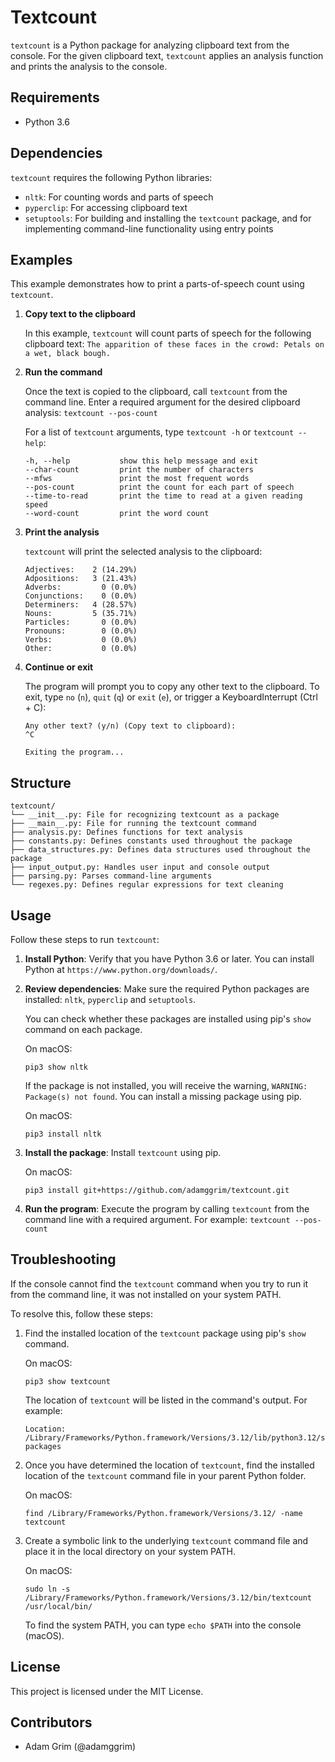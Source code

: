 # Textcount

`textcount` is a Python package for analyzing clipboard text from the console. For the given clipboard text, `textcount` applies an analysis function and prints the analysis to the console.

## Requirements

- Python 3.6

## Dependencies

`textcount` requires the following Python libraries:

- `nltk`: For counting words and parts of speech
- `pyperclip`: For accessing clipboard text
- `setuptools`: For building and installing the `textcount` package, and for implementing command-line functionality using entry points

## Examples

This example demonstrates how to print a parts-of-speech count using `textcount`.

1. **Copy text to the clipboard**

    In this example, `textcount` will count parts of speech for the following clipboard text: `The apparition of these faces in the crowd: Petals on a wet, black bough.`

2. **Run the command**

    Once the text is copied to the clipboard, call `textcount` from the command line. Enter a required argument for the desired clipboard analysis: `textcount --pos-count`

    For a list of `textcount` arguments, type `textcount -h` or `textcount --help`:
    ```
    -h, --help           show this help message and exit
    --char-count         print the number of characters
    --mfws               print the most frequent words
    --pos-count          print the count for each part of speech
    --time-to-read       print the time to read at a given reading speed
    --word-count         print the word count
    ```

3. **Print the analysis**

    `textcount` will print the selected analysis to the clipboard:

    ```
    Adjectives:    2 (14.29%)
    Adpositions:   3 (21.43%)
    Adverbs:         0 (0.0%)
    Conjunctions:    0 (0.0%)
    Determiners:   4 (28.57%)
    Nouns:         5 (35.71%)
    Particles:       0 (0.0%)
    Pronouns:        0 (0.0%)
    Verbs:           0 (0.0%)
    Other:           0 (0.0%)
    ```

4. **Continue or exit**

    The program will prompt you to copy any other text to the clipboard. To exit, type `no` (`n`), `quit` (`q`) or `exit` (`e`), or trigger a KeyboardInterrupt (Ctrl + C):

    ```
    Any other text? (y/n) (Copy text to clipboard):
    ^C

    Exiting the program...
    ```

## Structure

```
textcount/
└── __init__.py: File for recognizing textcount as a package
├── __main__.py: File for running the textcount command
├── analysis.py: Defines functions for text analysis
├── constants.py: Defines constants used throughout the package
├── data_structures.py: Defines data structures used throughout the package
├── input_output.py: Handles user input and console output
├── parsing.py: Parses command-line arguments
└── regexes.py: Defines regular expressions for text cleaning
```

## Usage

Follow these steps to run `textcount`:

1. **Install Python**: Verify that you have Python 3.6 or later. You can install Python at `https://www.python.org/downloads/`.
2. **Review dependencies**: Make sure the required Python packages are installed: `nltk`, `pyperclip` and `setuptools`.

    You can check whether these packages are installed using pip's `show` command on each package.

    On macOS:
    ```
    pip3 show nltk
    ```

    If the package is not installed, you will receive the warning, `WARNING: Package(s) not found`. You can install a missing package using pip.

    On macOS:
    ```
    pip3 install nltk
    ```

3. **Install the package**: Install `textcount` using pip.

    On macOS:

    ```
    pip3 install git+https://github.com/adamggrim/textcount.git
    ```

4. **Run the program**: Execute the program by calling `textcount` from the command line with a required argument. For example: `textcount --pos-count`

## Troubleshooting

If the console cannot find the `textcount` command when you try to run it from the command line, it was not installed on your system PATH.

To resolve this, follow these steps:

1. Find the installed location of the `textcount` package using pip's `show` command.

    On macOS:
    ```
    pip3 show textcount
    ```

    The location of `textcount` will be listed in the command's output. For example:
    ```
    Location: /Library/Frameworks/Python.framework/Versions/3.12/lib/python3.12/site-packages
    ```

2. Once you have determined the location of `textcount`, find the installed location of the `textcount` command file in your parent Python folder.

    On macOS:
    ```
    find /Library/Frameworks/Python.framework/Versions/3.12/ -name textcount
    ```

3. Create a symbolic link to the underlying `textcount` command file and place it in the local directory on your system PATH.

    On macOS:

    ```
    sudo ln -s /Library/Frameworks/Python.framework/Versions/3.12/bin/textcount /usr/local/bin/
    ```

    To find the system PATH, you can type `echo $PATH` into the console (macOS).

## License

This project is licensed under the MIT License.

## Contributors

- Adam Grim (@adamggrim)